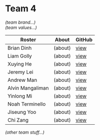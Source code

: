 # Team 4

_(team brand...)_<br>
_(team values...)_<br>

| Roster | About | GitHub |
| ------ | ----- | ------ |
| Brian Dinh        | (about) | [view](https://github.com/TheFProjects)   |
| Liam Golly        | (about) | [view](https://github.com/liamgolly)      |
| Xuying He         | (about) | [view](https://github.com/pika-chu11)     |
| Jeremy Lei        | (about) | [view](https://github.com/countpearsauce) |
| Andrew Man        | (about) | [view](https://github.com/AndrwMan)       |
| Alvin Mangaliman  | (about) | [view](https://github.com/realhumanbeen)  |
| Yinlong Mi        | (about) | [view](https://github.com/YinlongMi)      |
| Noah Terminello   | (about) | [view](https://github.com/owadg)          |
| Jiseung Yoo       | (about) | [view](https://github.com/wltmd153)       |
| Chi Zang          | (about) | [view](https://github.com/chizhang9135)   |

_(other team stuff...)_<br>